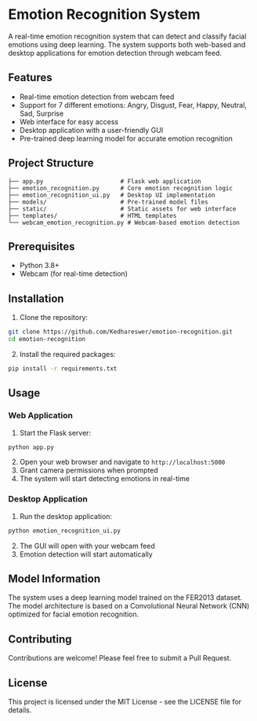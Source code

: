 # Emotion Recognition System

A real-time emotion recognition system that can detect and classify facial emotions using deep learning. The system supports both web-based and desktop applications for emotion detection through webcam feed.

## Features

- Real-time emotion detection from webcam feed
- Support for 7 different emotions: Angry, Disgust, Fear, Happy, Neutral, Sad, Surprise
- Web interface for easy access
- Desktop application with a user-friendly GUI
- Pre-trained deep learning model for accurate emotion recognition

## Project Structure

```
├── app.py                      # Flask web application
├── emotion_recognition.py      # Core emotion recognition logic
├── emotion_recognition_ui.py   # Desktop UI implementation
├── models/                     # Pre-trained model files
├── static/                     # Static assets for web interface
├── templates/                  # HTML templates
└── webcam_emotion_recognition.py # Webcam-based emotion detection
```

## Prerequisites

- Python 3.8+
- Webcam (for real-time detection)

## Installation

1. Clone the repository:
```bash
git clone https://github.com/Kedhareswer/emotion-recognition.git
cd emotion-recognition
```

2. Install the required packages:
```bash
pip install -r requirements.txt
```

## Usage

### Web Application

1. Start the Flask server:
```bash
python app.py
```
2. Open your web browser and navigate to `http://localhost:5000`
3. Grant camera permissions when prompted
4. The system will start detecting emotions in real-time

### Desktop Application

1. Run the desktop application:
```bash
python emotion_recognition_ui.py
```
2. The GUI will open with your webcam feed
3. Emotion detection will start automatically

## Model Information

The system uses a deep learning model trained on the FER2013 dataset. The model architecture is based on a Convolutional Neural Network (CNN) optimized for facial emotion recognition.

## Contributing

Contributions are welcome! Please feel free to submit a Pull Request.

## License

This project is licensed under the MIT License - see the LICENSE file for details.
